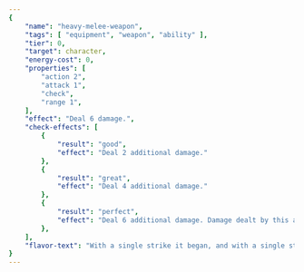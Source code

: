 ```yaml
---
{
	"name": "heavy-melee-weapon",
	"tags": [ "equipment", "weapon", "ability" ],
	"tier": 0,
	"target": character,
	"energy-cost": 0,
	"properties": [
		"action 2",
		"attack 1",
		"check",
		"range 1",
	],
	"effect": "Deal 6 damage.",
	"check-effects": [
		{
			"result": "good",
			"effect": "Deal 2 additional damage."
		},
		{
			"result": "great",
			"effect": "Deal 4 additional damage."
		},
		{
			"result": "perfect",
			"effect": "Deal 6 additional damage. Damage dealt by this ability is piercing damage."
		},
	],
	"flavor-text": "With a single strike it began, and with a single strike it ends.",
}
---
```

